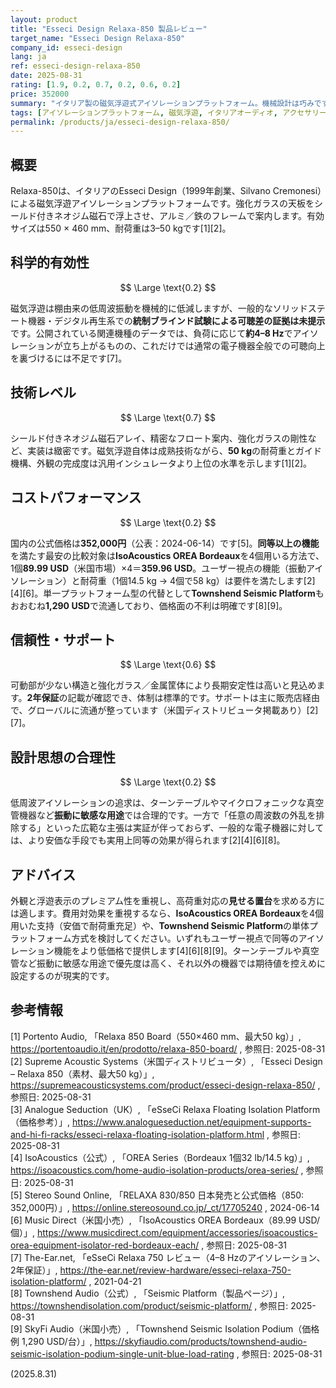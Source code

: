 ```yaml
---
layout: product
title: "Esseci Design Relaxa-850 製品レビュー"
target_name: "Esseci Design Relaxa-850"
company_id: esseci-design
lang: ja
ref: esseci-design-relaxa-850
date: 2025-08-31
rating: [1.9, 0.2, 0.7, 0.2, 0.6, 0.2]
price: 352000
summary: "イタリア製の磁気浮遊式アイソレーションプラットフォーム。機械設計は巧みですが、多くの機器での可聴効果は限定的で、コストパフォーマンスは弱いです"
tags: [アイソレーションプラットフォーム, 磁気浮遊, イタリアオーディオ, アクセサリー, 振動制御]
permalink: /products/ja/esseci-design-relaxa-850/
---
```


## 概要

Relaxa-850は、イタリアのEsseci Design（1999年創業、Silvano Cremonesi）による磁気浮遊アイソレーションプラットフォームです。強化ガラスの天板をシールド付きネオジム磁石で浮上させ、アルミ／鉄のフレームで案内します。有効サイズは550 × 460 mm、耐荷重は3–50 kgです[1][2]。

## 科学的有効性

$$ \Large \text{0.2} $$

磁気浮遊は棚由来の低周波振動を機械的に低減しますが、一般的なソリッドステート機器・デジタル再生系での**統制ブラインド試験による可聴差の証拠は未提示**です。公開されている関連機種のデータでは、負荷に応じて**約4–8 Hz**でアイソレーションが立ち上がるものの、これだけでは通常の電子機器全般での可聴向上を裏づけるには不足です[7]。

## 技術レベル

$$ \Large \text{0.7} $$

シールド付きネオジム磁石アレイ、精密なフロート案内、強化ガラスの剛性など、実装は緻密です。磁気浮遊自体は成熟技術ながら、**50 kg**の耐荷重とガイド機構、外観の完成度は汎用インシュレータより上位の水準を示します[1][2]。

## コストパフォーマンス

$$ \Large \text{0.2} $$

国内の公式価格は**352,000円**（公表：2024-06-14）です[5]。**同等以上の機能**を満たす最安の比較対象は**IsoAcoustics OREA Bordeaux**を4個用いる方法で、1個**89.99 USD**（米国市場）×4＝**359.96 USD**。ユーザー視点の機能（振動アイソレーション）と耐荷重（1個14.5 kg → 4個で58 kg）は要件を満たします[2][4][6]。単一プラットフォーム型の代替として**Townshend Seismic Platform**もおおむね**1,290 USD**で流通しており、価格面の不利は明確です[8][9]。

## 信頼性・サポート

$$ \Large \text{0.6} $$

可動部が少ない構造と強化ガラス／金属筐体により長期安定性は高いと見込めます。**2年保証**の記載が確認でき、体制は標準的です。サポートは主に販売店経由で、グローバルに流通が整っています（米国ディストリビュータ掲載あり）[2][7]。

## 設計思想の合理性

$$ \Large \text{0.2} $$

低周波アイソレーションの追求は、ターンテーブルやマイクロフォニックな真空管機器など**振動に敏感な用途**では合理的です。一方で「任意の周波数の外乱を排除する」といった広範な主張は実証が伴っておらず、一般的な電子機器に対しては、より安価な手段でも実用上同等の効果が得られます[2][4][6][8]。

## アドバイス

外観と浮遊表示のプレミアム性を重視し、高荷重対応の**見せる置台**を求める方には適します。費用対効果を重視するなら、**IsoAcoustics OREA Bordeaux**を4個用いた支持（安価で耐荷重充足）や、**Townshend Seismic Platform**の単体プラットフォーム方式を検討してください。いずれもユーザー視点で同等のアイソレーション機能をより低価格で提供します[4][6][8][9]。ターンテーブルや真空管など振動に敏感な用途で優先度は高く、それ以外の機器では期待値を控えめに設定するのが現実的です。

## 参考情報

[1] Portento Audio, 「Relaxa 850 Board（550×460 mm、最大50 kg）」, https://portentoaudio.it/en/prodotto/relaxa-850-board/ , 参照日: 2025-08-31  
[2] Supreme Acoustic Systems（米国ディストリビュータ）, 「Esseci Design – Relaxa 850（素材、最大50 kg）」, https://supremeacousticsystems.com/product/esseci-design-relaxa-850/ , 参照日: 2025-08-31  
[3] Analogue Seduction（UK）, 「eSseCi Relaxa Floating Isolation Platform（価格参考）」, https://www.analogueseduction.net/equipment-supports-and-hi-fi-racks/esseci-relaxa-floating-isolation-platform.html , 参照日: 2025-08-31  
[4] IsoAcoustics（公式）, 「OREA Series（Bordeaux 1個32 lb/14.5 kg）」, https://isoacoustics.com/home-audio-isolation-products/orea-series/ , 参照日: 2025-08-31  
[5] Stereo Sound Online, 「RELAXA 830/850 日本発売と公式価格（850: 352,000円）」, https://online.stereosound.co.jp/_ct/17705240 , 2024-06-14  
[6] Music Direct（米国小売）, 「IsoAcoustics OREA Bordeaux（89.99 USD/個）」, https://www.musicdirect.com/equipment/accessories/isoacoustics-orea-equipment-isolator-red-bordeaux-each/ , 参照日: 2025-08-31  
[7] The-Ear.net, 「eSseCi Relaxa 750 レビュー（4–8 Hzのアイソレーション、2年保証）」, https://the-ear.net/review-hardware/esseci-relaxa-750-isolation-platform/ , 2021-04-21  
[8] Townshend Audio（公式）, 「Seismic Platform（製品ページ）」, https://townshendisolation.com/product/seismic-platform/ , 参照日: 2025-08-31  
[9] SkyFi Audio（米国小売）, 「Townshend Seismic Isolation Podium（価格例 1,290 USD/台）」, https://skyfiaudio.com/products/townshend-audio-seismic-isolation-podium-single-unit-blue-load-rating , 参照日: 2025-08-31

(2025.8.31)

